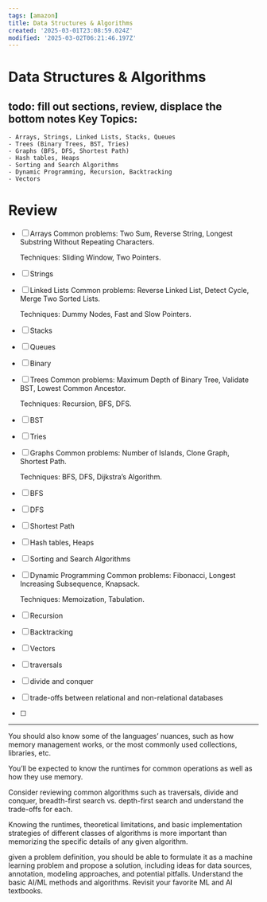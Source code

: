 ```yaml
---
tags: [amazon]
title: Data Structures & Algorithms
created: '2025-03-01T23:08:59.024Z'
modified: '2025-03-02T06:21:46.197Z'
---
```


# Data Structures & Algorithms
**todo:** 
fill out sections, review, displace the bottom notes
 Key Topics:
-
	- Arrays, Strings, Linked Lists, Stacks, Queues
	- Trees (Binary Trees, BST, Tries)
	- Graphs (BFS, DFS, Shortest Path)
	- Hash tables, Heaps
	- Sorting and Search Algorithms 
	- Dynamic Programming, Recursion, Backtracking
	- Vectors


# Review
- [ ] Arrays
    Common problems: Two Sum, Reverse String, Longest Substring Without Repeating Characters.

    Techniques: Sliding Window, Two Pointers.
- [ ] Strings

- [ ] Linked Lists
  Common problems: Reverse Linked List, Detect Cycle, Merge Two Sorted Lists.

  Techniques: Dummy Nodes, Fast and Slow Pointers.
- [ ] Stacks

- [ ] Queues

- [ ] Binary 

- [ ] Trees
  Common problems: Maximum Depth of Binary Tree, Validate BST, Lowest Common Ancestor.

  Techniques: Recursion, BFS, DFS.
- [ ] BST

- [ ] Tries

- [ ] Graphs 
  Common problems: Number of Islands, Clone Graph, Shortest Path.

  Techniques: BFS, DFS, Dijkstra’s Algorithm.
- [ ] BFS

- [ ] DFS

- [ ] Shortest Path

- [ ] Hash tables, Heaps

- [ ] Sorting and Search Algorithms 

- [ ] Dynamic Programming
  Common problems: Fibonacci, Longest Increasing Subsequence, Knapsack.

  Techniques: Memoization, Tabulation.

- [ ] Recursion

- [ ] Backtracking

- [ ] Vectors

- [ ] traversals

- [ ] divide and conquer

 - [ ] trade-offs between relational and non-relational databases
 

- [ ] 

------

You should also know some of the languages’ nuances, such as how memory management works, or the most commonly used collections, libraries, etc.

You’ll be expected to know the runtimes for common operations as well as how they use memory.

Consider reviewing common algorithms such as traversals, divide and conquer, breadth-first search vs. depth-first search and understand the trade-offs for each.

Knowing the runtimes, theoretical limitations, and basic implementation strategies of different classes of algorithms is more important than memorizing the specific details of any given algorithm.




given a problem definition, you should be able to formulate it as a machine learning problem and propose a solution, including ideas for data sources, annotation, modeling approaches, and potential pitfalls. Understand the basic AI/ML methods and algorithms. Revisit your favorite ML and AI textbooks.
